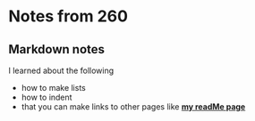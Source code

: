 # Notes from 260
## Markdown notes
  I learned about the following
  + how to make lists
  + how to indent
  + that you can make links to other pages like **[my readMe page](/ReadMe.md)**
